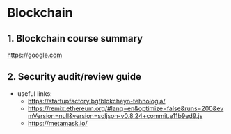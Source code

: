 # Blockchain
## 1. Blockchain course summary
https://google.com
## 2. Security audit/review guide

- useful links:
  -   https://startupfactory.bg/blokcheyn-tehnologia/
  -   https://remix.ethereum.org/#lang=en&optimize=false&runs=200&evmVersion=null&version=soljson-v0.8.24+commit.e11b9ed9.js
  -   https://metamask.io/
